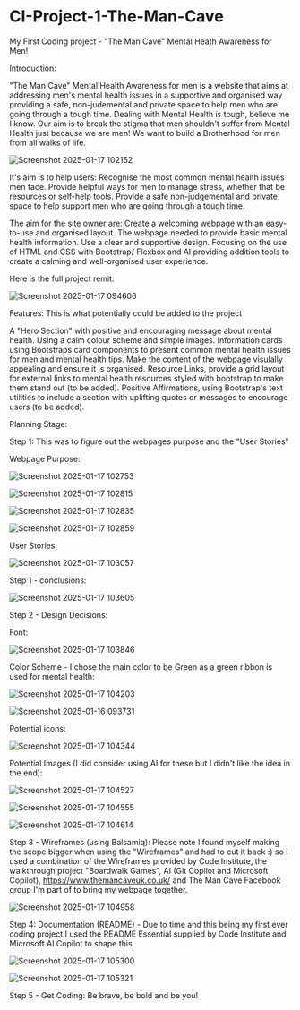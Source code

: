 # CI-Project-1-The-Man-Cave
My First Coding project - "The Man Cave" Mental Heath Awareness for Men!

Introduction:

"The Man Cave" Mental Health Awareness for men is a website that aims at addressing men's mental health issues in a supportive and organised way providing a safe, non-judemental and private space to help men who are going through a tough time. Dealing with Mental Health is tough, believe me I know. Our aim is to break the stigma that men shouldn't suffer from Mental Health just because we are men! We want to build a Brotherhood for men from all walks of life.

![Screenshot 2025-01-17 102152](https://github.com/user-attachments/assets/6009a11e-fe4f-4c09-9e3d-fa5fa43c6175)

It's aim is to help users:
Recognise the most common mental health issues men face.
Provide helpful ways for men to manage stress, whether that be resources or self-help tools.
Provide a safe non-judgemental and private space to help support men who are going through a tough time.

The aim for the site owner are:
Create a welcoming webpage with an easy-to-use and organised layout.
The webpage needed to provide basic mental health information.
Use a clear and supportive design.
Focusing on the use of HTML and CSS with Bootstrap/ Flexbox and AI providing addition tools to create a calming and well-organised user experience.

Here is the full project remit:

![Screenshot 2025-01-17 094606](https://github.com/user-attachments/assets/bcfba46c-3cfe-413c-8637-22d18e95b2ee)

Features: This is what potentially could be added to the project

A "Hero Section" with positive and encouraging message about mental health.
Using a calm colour scheme and simple images.
Information cards using Bootstraps card components to present common mental health issues for men and mental health tips.
Make the content of the webpage visulally appealing and ensure it is organised.
Resource Links, provide a grid layout for external links to mental health resources styled with bootstrap to make them stand out (to be added).
Positive Affirmations, using Bootstrap's text utilities to include a section with uplifting quotes or messages to encourage users (to be added).

Planning Stage:

Step 1: This was to figure out the webpages purpose and the "User Stories"

Webpage Purpose:

![Screenshot 2025-01-17 102753](https://github.com/user-attachments/assets/b04bc68a-b04f-4644-aa50-eb960d5e8ec0)

![Screenshot 2025-01-17 102815](https://github.com/user-attachments/assets/2b0f79e2-9b90-4532-b2c5-5e6a7c4fec83)

![Screenshot 2025-01-17 102835](https://github.com/user-attachments/assets/6aff5d53-f83c-44db-b3ce-4742d604850e)

![Screenshot 2025-01-17 102859](https://github.com/user-attachments/assets/7e275e6d-37a9-4541-be14-33ea0bab5639)

User Stories:

![Screenshot 2025-01-17 103057](https://github.com/user-attachments/assets/8361d66a-7f2c-4528-be67-a9f4da17e6ca)

Step 1 - conclusions:

![Screenshot 2025-01-17 103605](https://github.com/user-attachments/assets/41876119-7fcb-4977-b3b0-de99c5cb83d4)

Step 2 - Design Decisions:

Font:

![Screenshot 2025-01-17 103846](https://github.com/user-attachments/assets/47766697-2c8b-40bc-b799-a133a54d6cd0)

Color Scheme - I chose the main color to be Green as a green ribbon is used for mental health:

![Screenshot 2025-01-17 104203](https://github.com/user-attachments/assets/ed289a16-29d9-4af1-8df2-5e7f0ba3c46c)

![Screenshot 2025-01-16 093731](https://github.com/user-attachments/assets/659ae8e3-6cfa-4c4e-a24f-c4f2c037a458)

Potential icons:

![Screenshot 2025-01-17 104344](https://github.com/user-attachments/assets/afe4f62d-6fe5-4571-8117-be5b9d25294c)

Potential Images (I did consider using AI for these but I didn't like the idea in the end):

![Screenshot 2025-01-17 104527](https://github.com/user-attachments/assets/4790dbd0-e0dd-40a7-815a-0349efdc17dc)

![Screenshot 2025-01-17 104555](https://github.com/user-attachments/assets/2b618205-50a4-451e-a626-5047fea2da4a)

![Screenshot 2025-01-17 104614](https://github.com/user-attachments/assets/434ef5dd-074c-4410-9dc7-f52dae334ab6)

Step 3 - Wireframes (using Balsamiq): Please note I found myself making the scope bigger when using the "Wireframes" and had to cut it back :) so I used a combination of the Wireframes provided by Code Institute, the walkthrough project "Boardwalk Games", AI (Git Copilot and Microsoft Copilot), https://www.themancaveuk.co.uk/ and The Man Cave Facebook group I'm part of to bring my webpage together.

![Screenshot 2025-01-17 104958](https://github.com/user-attachments/assets/8c0efd2a-2b3c-4941-a2bd-1ecf40dc58fb)

Step 4: Documentation (README) - Due to time and this being my first ever coding project I used the README Essential supplied by Code Institute and Microsoft AI Copilot to shape this.

![Screenshot 2025-01-17 105300](https://github.com/user-attachments/assets/c2bdc847-7c6b-4bb1-8e2b-091c86cbf732)

![Screenshot 2025-01-17 105321](https://github.com/user-attachments/assets/c882d989-49bd-4130-9b39-a6082ae5e6d3)

Step 5 - Get Coding: Be brave, be bold and be you!




































